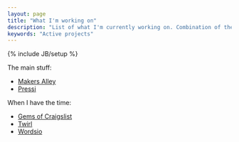```yaml
---
layout: page
title: "What I'm working on"
description: "List of what I'm currently working on. Combination of the startups as well as a few open source projects."
keywords: "Active projects"
---
```

{% include JB/setup %}

The main stuff:

<ul>
<li><a href="http://makersalley.com" target="_blank">Makers Alley</a></li>
<li><a href="http://getpressi.com" target="_blank">Pressi</a></li>
</ul>


When I have the time:

<ul>
<li><a href="http://www.gemsofcl.com" target="_blank">Gems of Craigslist</a></li>
<li><a href="http://www.twirlapp.com" target="_blank">Twirl</a></li>
<li><a href="http://www.wordsio.com" target="_blank">Wordsio</a></li>
</ul>